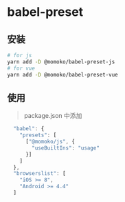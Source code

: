 # babel-preset

## 安装

```bash
# for js
yarn add -D @momoko/babel-preset-js
# for vue
yarn add -D @momoko/babel-preset-vue
```

## 使用

> package.json 中添加

```js
  "babel": {
    "presets": [
      ["@momoko/js", {
        "useBuiltIns": "usage"
      }]
    ]
  },
  "browserslist": [
    "iOS >= 8",
    "Android >= 4.4"
  ]
```
